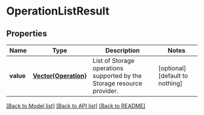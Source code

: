 # OperationListResult


## Properties
Name | Type | Description | Notes
------------ | ------------- | ------------- | -------------
**value** | [**Vector{Operation}**](Operation.md) | List of Storage operations supported by the Storage resource provider. | [optional] [default to nothing]


[[Back to Model list]](../README.md#models) [[Back to API list]](../README.md#api-endpoints) [[Back to README]](../README.md)


